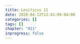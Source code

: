 ```yaml
---
title: Leviticus 11
date: 2020-04-12T12:41:09-04:00
categories: []
tags: []
chapter: "011"
inprogress: false
---
```


